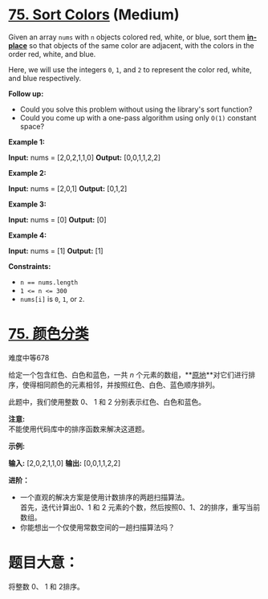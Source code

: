 
# [75. Sort Colors](https://leetcode.com/problems/sort-colors/) (Medium)

Given an array `nums` with `n` objects colored red, white, or blue, sort them **[in-place](https://en.wikipedia.org/wiki/In-place_algorithm)** so that objects of the same color are adjacent, with the colors in the order red, white, and blue.

Here, we will use the integers `0`, `1`, and `2` to represent the color red, white, and blue respectively.

**Follow up:**

*   Could you solve this problem without using the library's sort function?
*   Could you come up with a one-pass algorithm using only `O(1)` constant space?

**Example 1:**

**Input:** nums = \[2,0,2,1,1,0\]
**Output:** \[0,0,1,1,2,2\]

**Example 2:**

**Input:** nums = \[2,0,1\]
**Output:** \[0,1,2\]

**Example 3:**

**Input:** nums = \[0\]
**Output:** \[0\]

**Example 4:**

**Input:** nums = \[1\]
**Output:** \[1\]

**Constraints:**

*   `n == nums.length`
*   `1 <= n <= 300`
*   `nums[i]` is `0`, `1`, or `2`.



# [75\. 颜色分类](https://leetcode-cn.com/problems/sort-colors/)

难度中等678

给定一个包含红色、白色和蓝色，一共 *n* 个元素的数组，**[原地](https://baike.baidu.com/item/%E5%8E%9F%E5%9C%B0%E7%AE%97%E6%B3%95)**对它们进行排序，使得相同颜色的元素相邻，并按照红色、白色、蓝色顺序排列。

此题中，我们使用整数 0、 1 和 2 分别表示红色、白色和蓝色。

**注意:**  
不能使用代码库中的排序函数来解决这道题。

**示例:**

**输入:** \[2,0,2,1,1,0\]
**输出:** \[0,0,1,1,2,2\]

**进阶：**

*   一个直观的解决方案是使用计数排序的两趟扫描算法。  
    首先，迭代计算出0、1 和 2 元素的个数，然后按照0、1、2的排序，重写当前数组。
*   你能想出一个仅使用常数空间的一趟扫描算法吗？



# 题目大意：

将整数 0、 1 和 2排序。